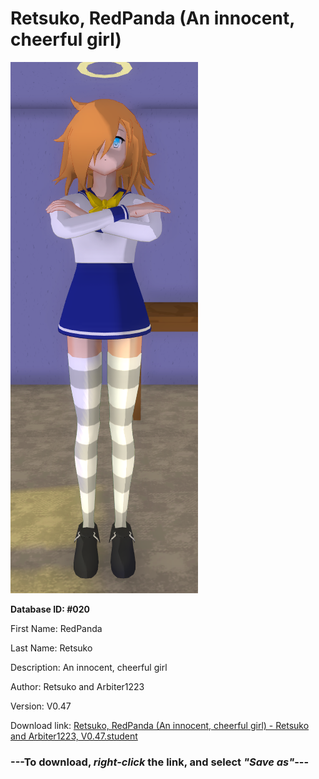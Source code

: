 # Retsuko, RedPanda (An innocent, cheerful girl)

<img src="https://raw.githubusercontent.com/Arbiter1223/Daigaku-Gurashi-Custom-Students/master/Students/Files/Retsuko%2C%20RedPanda%20(An%20innocent%2C%20cheerful%20girl).png" title="Retsuko, RedPanda (An innocent, cheerful girl) - Retsuko and Arbiter1223, V0.47">

**Database ID: #020**

First Name: RedPanda

Last Name: Retsuko

Description: An innocent, cheerful girl

Author: Retsuko and Arbiter1223

Version: V0.47

Download link: <a href="https://raw.githubusercontent.com/Arbiter1223/Daigaku-Gurashi-Custom-Students/master/Students/Files/Retsuko%2C%20RedPanda%20(An%20innocent%2C%20cheerful%20girl)%20-%20Retsuko%20and%20Arbiter1223%2C%20V0.47.student">Retsuko, RedPanda (An innocent, cheerful girl) - Retsuko and Arbiter1223, V0.47.student</a>

### ---**To download, _right-click_ the link, and select _"Save as"_**---
